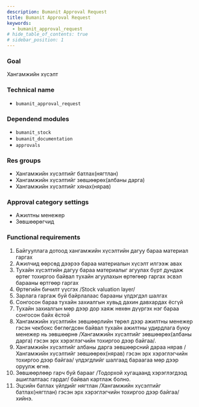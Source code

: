 ```yaml
---
description: Bumanit Approval Request
title: Bumanit Approval Request
keywords:
  - bumanit_approval_request
# hide_table_of_contents: true
# sidebar_position: 1
---
```


### Goal

Хангамжийн хүсэлт

### Technical name

- `bumanit_approval_request`

### Dependend modules

- `bumanit_stock`
- `bumanit_documentation`
- `approvals`

### Res groups

- Хангамжийн хүсэлтийг батлах(нягтлан)
- Хангамжийн хүсэлтийг зөвшөөрөх(албаны дарга)
- Хангамжийн хүсэлтийг хянах(нярав)

### Approval category settings 

- Ажилтны менежер
- Зөвшөөрөгчид

### Functional requirements

1. Байгууллага дотоод хангамжийн хүсэлтийн дагуу бараа материал гаргах
2. Ажилчид өөрсөд дээрээ бараа материалын хүсэлт илгээж авах
3. Тухайн хүсэлтийн дагуу бараа материалыг агуулах бүрт дундаж өртөг тохиргоо байвал тухайн агуулахын өртөгөөр гаргах эсвэл барааны өртгөөр гаргах
4. Өртөгийн бичилт үүсгэх /Stock valuation layer/
5. Зарлага гаргаж буй байрлалаас барааны үлдэгдэл шалгах 
6. Сонгосон бараа тухайн захиалгын хувьд дахин давхардах ёсгүй
7. Тухайн захиалгын мөр дээр дор хаяж нөхөн дүүргэх нэг бараа сонгосон байх ёстой
8. Хангамжийн хүсэлтийн зөвшөөрлийн төрөл дээр ажилтны менежер гэсэн чекбокс бөглөгдсөн байвал тухайн ажилтны удирдлага буюу менежер нь зөвшөөрнө /Хангамжийн хүсэлтийг зөвшөөрөх(албаны дарга) гэсэн эрх хэрэглэгчийн тохиргоо дээр байгаа/. 
9. Хангамжийн хүсэлтийг албаны дарга зөвшөөрсний дараа нярав /Хангамжийн хүсэлтийг зөвшөөрөх(нярав) гэсэн эрх хэрэглэгчийн тохиргоо дээр байгаа/ үлдэгдлийг шалгаад бараагаа мөр дээр оруулж өгнө.
11. Зөвшөөрлөөр гарч буй барааг /Тодорхой хугацаанд хэрэглэгдээд ашиглалтаас гардаг/ байвал картлаж болно.
10. Эцсийн батлах үйлдийг нягтлан /Хангамжийн хүсэлтийг батлах(нягтлан) гэсэн эрх хэрэглэгчийн тохиргоо дээр байгаа/ хийнэ.

